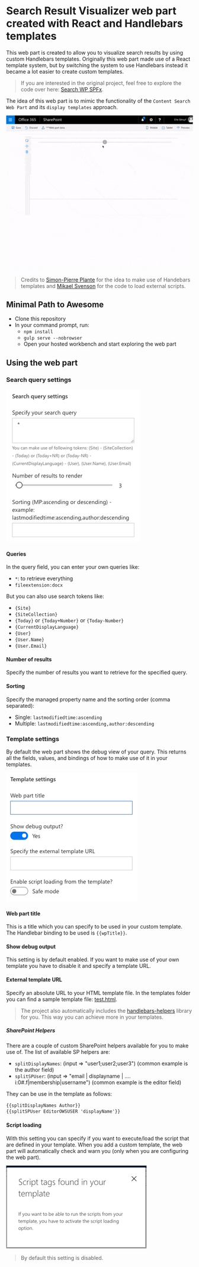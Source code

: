 # Search Result Visualizer web part created with React and Handlebars templates

This web part is created to allow you to visualize search results by using custom Handlebars templates. Originally this web part made use of a React template system, but by switching the system to use Handlebars instead it became a lot easier to create custom templates.

> If you are interested in the original project, feel free to explore the code over here: [Search WP SPFx](https://github.com/estruyf/Search-WP-SPFx).

The idea of this web part is to mimic the functionality of the `Content Search Web Part` and its `display templates` approach.

![Search visualizer result](./assets/wp-example.gif)

> Credits to [Simon-Pierre Plante](https://github.com/spplante) for the idea to make use of Handebars templates and [Mikael Svenson](https://twitter.com/mikaelsvenson) for the code to load external scripts. 

## Minimal Path to Awesome

- Clone this repository
- In your command prompt, run:
    - `npm install`
    - `gulp serve --nobrowser`
    - Open your hosted workbench and start exploring the web part

## Using the web part

### Search query settings

![Search query settings](./assets/search-query.png)

#### Queries

In the query field, you can enter your own queries like:
- `*`: to retrieve everything
- `fileextension:docx`

But you can also use search tokens like:
- `{Site}`
- `{SiteCollection}`
- `{Today}` or `{Today+Number}` or `{Today-Number}`
- `{CurrentDisplayLanguage}`
- `{User}`
- `{User.Name}`
- `{User.Email}`

#### Number of results

Specify the number of results you want to retrieve for the specified query.

#### Sorting

Specify the managed property name and the sorting order (comma separated):
- Single: `lastmodifiedtime:ascending`
- Multiple: `lastmodifiedtime:ascending,author:descending`


### Template settings

By default the web part shows the debug view of your query. This returns all the fields, values, and bindings of how to make use of it in your templates.

![Template settings](./assets/template-settings.png)

#### Web part title

This is a title which you can specify to be used in your custom template. The Handlebar binding to be used is `{{wpTitle}}`.

#### Show debug output

This setting is by default enabled. If you want to make use of your own template you have to disable it and specify a template URL.

#### External template URL

Specify an absolute URL to your HTML template file. In the templates folder you can find a sample template file: [test.html](./templates/test.html).

> The project also automatically includes the [handlebars-helpers](https://github.com/helpers/handlebars-helpers) library for you. This way you can achieve more in your templates.

##### SharePoint Helpers

There are a couple of custom SharePoint helpers available for you to make use of. The list of available SP helpers are:
- `splitDisplayNames`: (input => "user1;user2;user3") (common example is the author field)
- `splitSPUser`: (input => "email | displayname | .... i:0#.f|membership|username") (common example is the editor field)

They can be use in the template as follows:
```html
{{splitDisplayNames Author}}
{{splitSPUser EditorOWSUSER 'displayName'}}
```

#### Script loading

With this setting you can specify if you want to execute/load the script that are defined in your template. When you add a custom template, the web part will automatically check and warn you (only when you are configuring the web part).

![Script loading warning](./assets/script-loading.png)

> By default this setting is disabled.

